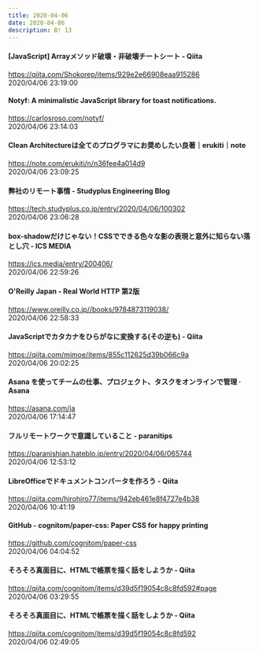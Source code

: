 ```yaml
---
title: 2020-04-06
date: 2020-04-06
description: B! 13
---
```


#### [JavaScript] Arrayメソッド破壊・非破壊チートシート - Qiita
https://qiita.com/Shokorep/items/929e2e66908eaa915286<br>
2020/04/06 23:19:00<br>


#### Notyf: A minimalistic JavaScript library for toast notifications.
https://carlosroso.com/notyf/<br>
2020/04/06 23:14:03<br>


#### Clean Architectureは全てのプログラマにお奨めしたい良著｜erukiti｜note
https://note.com/erukiti/n/n36fee4a014d9<br>
2020/04/06 23:09:25<br>


#### 弊社のリモート事情 - Studyplus Engineering Blog
https://tech.studyplus.co.jp/entry/2020/04/06/100302<br>
2020/04/06 23:06:28<br>


#### box-shadowだけじゃない！CSSでできる色々な影の表現と意外に知らない落とし穴 - ICS MEDIA
https://ics.media/entry/200406/<br>
2020/04/06 22:59:26<br>


#### O'Reilly Japan - Real World HTTP 第2版
https://www.oreilly.co.jp//books/9784873119038/<br>
2020/04/06 22:58:33<br>


#### JavaScriptでカタカナをひらがなに変換する(その逆も) - Qiita
https://qiita.com/mimoe/items/855c112625d39b066c9a<br>
2020/04/06 20:02:25<br>


#### Asana を使ってチームの仕事、プロジェクト、タスクをオンラインで管理 · Asana
https://asana.com/ja<br>
2020/04/06 17:14:47<br>


#### フルリモートワークで意識していること - paranitips
https://paranishian.hateblo.jp/entry/2020/04/06/065744<br>
2020/04/06 12:53:12<br>


#### LibreOfficeでドキュメントコンバータを作ろう - Qiita
https://qiita.com/hirohiro77/items/942eb461e8f4727e4b38<br>
2020/04/06 10:41:19<br>


#### GitHub - cognitom/paper-css: Paper CSS for happy printing
https://github.com/cognitom/paper-css<br>
2020/04/06 04:04:52<br>


#### そろそろ真面目に、HTMLで帳票を描く話をしようか - Qiita
https://qiita.com/cognitom/items/d39d5f19054c8c8fd592#page<br>
2020/04/06 03:29:55<br>


#### そろそろ真面目に、HTMLで帳票を描く話をしようか - Qiita
https://qiita.com/cognitom/items/d39d5f19054c8c8fd592<br>
2020/04/06 02:49:05<br>


